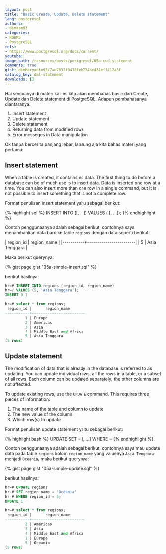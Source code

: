 ```yaml
---
layout: post
title: "Basic Create, Update, Delete statement"
lang: postgresql
authors:
- dimasm93
categories:
- RDBMS
- PostgreSQL
refs: 
- https://www.postgresql.org/docs/current/
youtube: 
image_path: /resources/posts/postgresql/05a-cud-statement
comments: true
gist: dimMaryanto93/7ae7632f9418feb724bc431eff412a3f
catalog_key: dml-statement
downloads: []
---
```


Hai semuanya di materi kali ini kita akan membahas basic dari Create, Update dan Delete statement di PostgreSQL. Adapun pembahasanya diantaranya:

1. Insert statement
2. Update statement
3. Delete statement
4. Returning data from modified rows
5. Error messeges in Data manipulation

Ok tanpa bercerita panjang lebar, lansung aja kita bahas materi yang pertama:

<!--more-->

## Insert statement

When a table is created, it contains no data. The first thing to do before a database can be of much use is to insert data. Data is inserted one row at a time. You can also insert more than one row in a single command, but it is not possible to insert something that is not a complete row.

Format penulisan insert statement yaitu sebagai berikut:

{% highlight sql %}
INSERT INTO <table-name> (<column1>[, ...])
VALUES (<value1> [, ...]);
{% endhighlight %}

Contoh penggunaanya adalah sebagai berikut, contohnya saya menambahkan data baru ke table `regions` dengan data seperti berikut:

| region_id |      region_name       |
|-----------+------------------------|
|         5 | Asia Tenggara          |

Maka berikut querynya:

{% gist page.gist "05a-simple-insert.sql" %}

berikut hasilnya:

```sql
hr=# INSERT INTO regions (region_id, region_name) 
hr=/ VALUES (5, 'Asia Tenggara');
INSERT 0 1

hr=# select * from regions;
 region_id |      region_name       
-----------+------------------------
         1 | Europe
         2 | Americas
         3 | Asia
         4 | Middle East and Africa
         5 | Asia Tenggara
(5 rows)
```

## Update statement

The modification of data that is already in the database is referred to as updating. You can update individual rows, all the rows in a table, or a subset of all rows. Each column can be updated separately; the other columns are not affected.

To update existing rows, use the `UPDATE` command. This requires three pieces of information:

1. The name of the table and column to update
2. The new value of the column
3. Which row(s) to update

Format penulisan update statement yaitu sebagai berikut:

{% highlight bash %}
UPDATE <table-name> 
SET <column-name1> = <value1>[, ...]
WHERE <column-condition> = <value-condition>
{% endhighlight %}

Contoh penggunaanya adalah sebagai berikut, contohnya saya mau update data pada table `regions` kolom `region_name` yang valuenya `Asia Tenggara` menjadi `Oceania`, maka berikut querynya:

{% gist page.gist "05a-simple-update.sql" %}

berikut hasilnya:

```sql
hr=# UPDATE regions 
hr-# SET region_name = 'Oceania'
hr-# WHERE region_id = 5;
UPDATE 1

hr=# select * from regions;
 region_id |      region_name       
-----------+------------------------
         2 | Americas
         3 | Asia
         4 | Middle East and Africa
         1 | Europe
         5 | Oceania
(5 rows)
```